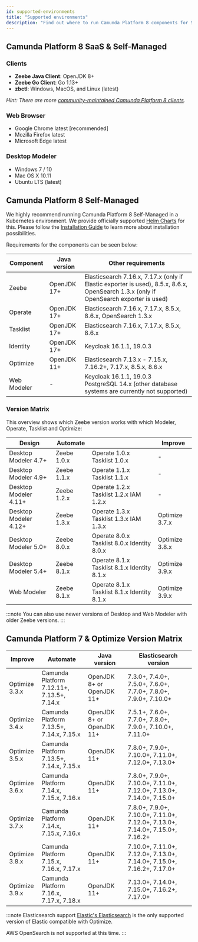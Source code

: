 ```yaml
---
id: supported-environments
title: "Supported environments"
description: "Find out where to run Camunda Platform 8 components for SaaS and Self-Managed, including Optimize for both Camunda Platform 8 and Camunda Platform 7."
---
```


## Camunda Platform 8 SaaS & Self-Managed

### Clients

- **Zeebe Java Client**: OpenJDK 8+
- **Zeebe Go Client**: Go 1.13+
- **zbctl**: Windows, MacOS, and Linux (latest)

_Hint: There are more [community-maintained Camunda Platform 8 clients](/apis-tools/community-clients/index.md)._

### Web Browser

- Google Chrome latest [recommended]
- Mozilla Firefox latest
- Microsoft Edge latest

### Desktop Modeler

- Windows 7 / 10
- Mac OS X 10.11
- Ubuntu LTS (latest)

## Camunda Platform 8 Self-Managed

We highly recommend running Camunda Platform 8 Self-Managed in a Kubernetes environment. We provide officially supported [Helm Charts](/self-managed/platform-deployment/helm-kubernetes/overview.md) for this. Please follow the [Installation Guide](/self-managed/platform-deployment/overview.md) to learn more about installation possibilities.

Requirements for the components can be seen below:

| Component   | Java version | Other requirements                                                                                                                    |
| ----------- | ------------ | ------------------------------------------------------------------------------------------------------------------------------------- |
| Zeebe       | OpenJDK 17+  | Elasticsearch 7.16.x, 7.17.x (only if Elastic exporter is used), 8.5.x, 8.6.x, OpenSearch 1.3.x (only if OpenSearch exporter is used) |
| Operate     | OpenJDK 17+  | Elasticsearch 7.16.x, 7.17.x, 8.5.x, 8.6.x, OpenSearch 1.3.x                                                                          |
| Tasklist    | OpenJDK 17+  | Elasticsearch 7.16.x, 7.17.x, 8.5.x, 8.6.x                                                                                            |
| Identity    | OpenJDK 17+  | Keycloak 16.1.1, 19.0.3                                                                                                               |
| Optimize    | OpenJDK 11+  | Elasticsearch 7.13.x - 7.15.x, 7.16.2+, 7.17.x, 8.5.x, 8.6.x                                                                          |
| Web Modeler | -            | Keycloak 16.1.1, 19.0.3<br/>PostgreSQL 14.x (other database systems are currently not supported)                                      |

### Version Matrix

This overview shows which Zeebe version works with which Modeler, Operate, Tasklist and Optimize:

| Design                | Automate    |                                             | Improve        |
| --------------------- | ----------- | ------------------------------------------- | -------------- |
| Desktop Modeler 4.7+  | Zeebe 1.0.x | Operate 1.0.x Tasklist 1.0.x                | -              |
| Desktop Modeler 4.9+  | Zeebe 1.1.x | Operate 1.1.x Tasklist 1.1.x                | -              |
| Desktop Modeler 4.11+ | Zeebe 1.2.x | Operate 1.2.x Tasklist 1.2.x IAM 1.2.x      | -              |
| Desktop Modeler 4.12+ | Zeebe 1.3.x | Operate 1.3.x Tasklist 1.3.x IAM 1.3.x      | Optimize 3.7.x |
| Desktop Modeler 5.0+  | Zeebe 8.0.x | Operate 8.0.x Tasklist 8.0.x Identity 8.0.x | Optimize 3.8.x |
| Desktop Modeler 5.4+  | Zeebe 8.1.x | Operate 8.1.x Tasklist 8.1.x Identity 8.1.x | Optimize 3.9.x |
| Web Modeler           | Zeebe 8.1.x | Operate 8.1.x Tasklist 8.1.x Identity 8.1.x | Optimize 3.9.x |

:::note
You can also use newer versions of Desktop and Web Modeler with older Zeebe versions.
:::

## Camunda Platform 7 & Optimize Version Matrix

| Improve        | Automate                                   | Java version              | Elasticsearch version                                                         |
| -------------- | ------------------------------------------ | ------------------------- | ----------------------------------------------------------------------------- |
| Optimize 3.3.x | Camunda Platform 7.12.11+, 7.13.5+, 7.14.x | OpenJDK 8+ or OpenJDK 11+ | 7.3.0+, 7.4.0+, 7.5.0+, 7.6.0+, 7.7.0+, 7.8.0+, 7.9.0+, 7.10.0+               |
| Optimize 3.4.x | Camunda Platform 7.13.5+, 7.14.x, 7.15.x   | OpenJDK 8+ or OpenJDK 11+ | 7.5.1+, 7.6.0+, 7.7.0+, 7.8.0+, 7.9.0+, 7.10.0+, 7.11.0+                      |
| Optimize 3.5.x | Camunda Platform 7.13.5+, 7.14.x, 7.15.x   | OpenJDK 11+               | 7.8.0+, 7.9.0+, 7.10.0+, 7.11.0+, 7.12.0+, 7.13.0+                            |
| Optimize 3.6.x | Camunda Platform 7.14.x, 7.15.x, 7.16.x    | OpenJDK 11+               | 7.8.0+, 7.9.0+, 7.10.0+, 7.11.0+, 7.12.0+, 7.13.0+, 7.14.0+, 7.15.0+          |
| Optimize 3.7.x | Camunda Platform 7.14.x, 7.15.x, 7.16.x    | OpenJDK 11+               | 7.8.0+, 7.9.0+, 7.10.0+, 7.11.0+, 7.12.0+, 7.13.0+, 7.14.0+, 7.15.0+, 7.16.2+ |
| Optimize 3.8.x | Camunda Platform 7.15.x, 7.16.x, 7.17.x    | OpenJDK 11+               | 7.10.0+, 7.11.0+, 7.12.0+, 7.13.0+, 7.14.0+, 7.15.0+, 7.16.2+, 7.17.0+        |
| Optimize 3.9.x | Camunda Platform 7.16.x, 7.17.x, 7.18.x    | OpenJDK 11+               | 7.13.0+, 7.14.0+, 7.15.0+, 7.16.2+, 7.17.0+                                   |

:::note Elasticsearch support
[Elastic's Elasticsearch](https://www.elastic.co/elasticsearch/) is the only supported version of Elastic compatible with Optimize.

AWS OpenSearch is not supported at this time.
:::
